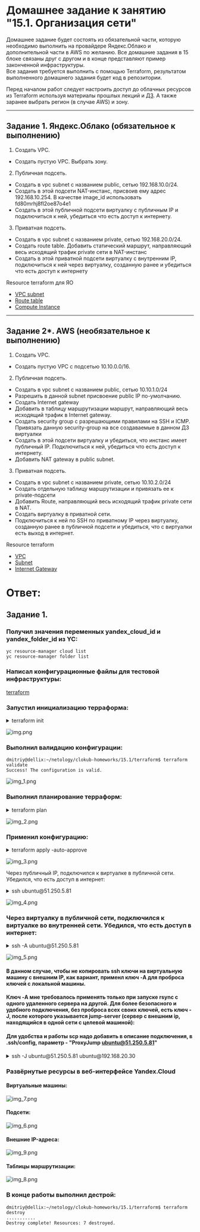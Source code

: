 # Домашнее задание к занятию "15.1. Организация сети"

Домашнее задание будет состоять из обязательной части, которую необходимо выполнить на провайдере Яндекс.Облако и дополнительной части в AWS по желанию. Все домашние задания в 15 блоке связаны друг с другом и в конце представляют пример законченной инфраструктуры.  
Все задания требуется выполнить с помощью Terraform, результатом выполненного домашнего задания будет код в репозитории. 

Перед началом работ следует настроить доступ до облачных ресурсов из Terraform используя материалы прошлых лекций и [ДЗ](https://github.com/netology-code/virt-homeworks/tree/master/07-terraform-02-syntax ). А также заранее выбрать регион (в случае AWS) и зону.

---
## Задание 1. Яндекс.Облако (обязательное к выполнению)

1. Создать VPC.
- Создать пустую VPC. Выбрать зону.
2. Публичная подсеть.
- Создать в vpc subnet с названием public, сетью 192.168.10.0/24.
- Создать в этой подсети NAT-инстанс, присвоив ему адрес 192.168.10.254. В качестве image_id использовать fd80mrhj8fl2oe87o4e1
- Создать в этой публичной подсети виртуалку с публичным IP и подключиться к ней, убедиться что есть доступ к интернету.
3. Приватная подсеть.
- Создать в vpc subnet с названием private, сетью 192.168.20.0/24.
- Создать route table. Добавить статический маршрут, направляющий весь исходящий трафик private сети в NAT-инстанс
- Создать в этой приватной подсети виртуалку с внутренним IP, подключиться к ней через виртуалку, созданную ранее и убедиться что есть доступ к интернету

Resource terraform для ЯО
- [VPC subnet](https://registry.terraform.io/providers/yandex-cloud/yandex/latest/docs/resources/vpc_subnet)
- [Route table](https://registry.terraform.io/providers/yandex-cloud/yandex/latest/docs/resources/vpc_route_table)
- [Compute Instance](https://registry.terraform.io/providers/yandex-cloud/yandex/latest/docs/resources/compute_instance)
---
## Задание 2*. AWS (необязательное к выполнению)

1. Создать VPC.
- Cоздать пустую VPC с подсетью 10.10.0.0/16.
2. Публичная подсеть.
- Создать в vpc subnet с названием public, сетью 10.10.1.0/24
- Разрешить в данной subnet присвоение public IP по-умолчанию. 
- Создать Internet gateway 
- Добавить в таблицу маршрутизации маршрут, направляющий весь исходящий трафик в Internet gateway.
- Создать security group с разрешающими правилами на SSH и ICMP. Привязать данную security-group на все создаваемые в данном ДЗ виртуалки
- Создать в этой подсети виртуалку и убедиться, что инстанс имеет публичный IP. Подключиться к ней, убедиться что есть доступ к интернету.
- Добавить NAT gateway в public subnet.
3. Приватная подсеть.
- Создать в vpc subnet с названием private, сетью 10.10.2.0/24
- Создать отдельную таблицу маршрутизации и привязать ее к private-подсети
- Добавить Route, направляющий весь исходящий трафик private сети в NAT.
- Создать виртуалку в приватной сети.
- Подключиться к ней по SSH по приватному IP через виртуалку, созданную ранее в публичной подсети и убедиться, что с виртуалки есть выход в интернет.

Resource terraform
- [VPC](https://registry.terraform.io/providers/hashicorp/aws/latest/docs/resources/vpc)
- [Subnet](https://registry.terraform.io/providers/hashicorp/aws/latest/docs/resources/subnet)
- [Internet Gateway](https://registry.terraform.io/providers/hashicorp/aws/latest/docs/resources/internet_gateway)


# Ответ:

## Задание 1.

### Получил значения переменных yandex_cloud_id и yandex_folder_id из YC:

```shell
yc resource-manager cloud list
yc resource-manager folder list
```

### Написал конфигурационные файлы для тестовой инфраструктуры:

[terraform](15.1/terraform)

### Запустил инициализацию терраформа:

<details>
<summary>terraform init</summary>

```shell
dmitriy@dellix:~/netology/clokub-homeworks/15.1/terraform$ terraform init

Initializing the backend...

Initializing provider plugins...
- Finding latest version of yandex-cloud/yandex...
- Installing yandex-cloud/yandex v0.84.0...
- Installed yandex-cloud/yandex v0.84.0 (unauthenticated)

Terraform has created a lock file .terraform.lock.hcl to record the provider
selections it made above. Include this file in your version control repository
so that Terraform can guarantee to make the same selections by default when
you run "terraform init" in the future.

Terraform has been successfully initialized!

You may now begin working with Terraform. Try running "terraform plan" to see
any changes that are required for your infrastructure. All Terraform commands
should now work.

If you ever set or change modules or backend configuration for Terraform,
rerun this command to reinitialize your working directory. If you forget, other
commands will detect it and remind you to do so if necessary.
```
</details>

![img.png](img.png)

### Выполнил валидацию конфигурации:

```shell
dmitriy@dellix:~/netology/clokub-homeworks/15.1/terraform$ terraform validate 
Success! The configuration is valid.
```

![img_1.png](img_1.png)

### Выполнил планирование терраформ:

<details>
<summary>terraform plan</summary>

```shell
Plan: 7 to add, 0 to change, 0 to destroy.

Changes to Outputs:
  + external_ip_address_nat_vm     = (known after apply)
  + external_ip_address_private_vm = (known after apply)
  + external_ip_address_public_vm  = (known after apply)
  + internal_ip_address_nat_vm     = "192.168.10.254"
  + internal_ip_address_private_vm = (known after apply)
  + internal_ip_address_public_vm  = (known after apply)

```
</details>

![img_2.png](img_2.png)

### Применил конфигурацию:

<details>
<summary>terraform apply -auto-approve</summary>

```shell
Apply complete! Resources: 7 added, 0 changed, 0 destroyed.

Outputs:

external_ip_address_nat_vm = "51.250.79.99"
external_ip_address_private_vm = ""
external_ip_address_public_vm = "51.250.5.81"
internal_ip_address_nat_vm = "192.168.10.254"
internal_ip_address_private_vm = "192.168.20.30"
internal_ip_address_public_vm = "192.168.10.23"
```
</details>

![img_3.png](img_3.png)

Через публичный IP, подключился к виртуалке в публичной сети. Убедился, что есть доступ в интернет:

<details>
<summary>ssh ubuntu@51.250.5.81</summary>

```shell
dmitriy@dellix:~/netology/clokub-homeworks/15.1/terraform$ ssh ubuntu@51.250.5.81
Welcome to Ubuntu 20.04.5 LTS (GNU/Linux 5.4.0-135-generic x86_64)

 * Documentation:  https://help.ubuntu.com
 * Management:     https://landscape.canonical.com
 * Support:        https://ubuntu.com/advantage
New release '22.04.1 LTS' available.
Run 'do-release-upgrade' to upgrade to it.


The programs included with the Ubuntu system are free software;
the exact distribution terms for each program are described in the
individual files in /usr/share/doc/*/copyright.

Ubuntu comes with ABSOLUTELY NO WARRANTY, to the extent permitted by
applicable law.

To run a command as administrator (user "root"), use "sudo <command>".
See "man sudo_root" for details.

ubuntu@public-vm1:~$ curl 2ip.ru
51.250.5.81
ubuntu@public-vm1:~$ ping netology.ru
PING netology.ru (188.114.99.224) 56(84) bytes of data.
64 bytes from 188.114.99.224 (188.114.99.224): icmp_seq=1 ttl=61 time=3.64 ms
64 bytes from 188.114.99.224 (188.114.99.224): icmp_seq=2 ttl=61 time=3.43 ms
64 bytes from 188.114.99.224 (188.114.99.224): icmp_seq=3 ttl=61 time=3.44 ms
^C
--- netology.ru ping statistics ---
3 packets transmitted, 3 received, 0% packet loss, time 2003ms
rtt min/avg/max/mdev = 3.425/3.503/3.644/0.099 ms
```
</details>

![img_4.png](img_4.png)

### Через виртуалку в публичной сети, подключился к виртуалке во внутренней сети. Убедился, что есть доступ в интернет:

<details>
<summary>ssh -A ubuntu@51.250.5.81</summary>

```shell
dmitriy@dellix:~/netology/clokub-homeworks/15.1/terraform$ ssh -A ubuntu@51.250.5.81
Welcome to Ubuntu 20.04.5 LTS (GNU/Linux 5.4.0-135-generic x86_64)

 * Documentation:  https://help.ubuntu.com
 * Management:     https://landscape.canonical.com
 * Support:        https://ubuntu.com/advantage
New release '22.04.1 LTS' available.
Run 'do-release-upgrade' to upgrade to it.

Last login: Thu Jan  5 23:21:03 2023 from 46.22.56.16
To run a command as administrator (user "root"), use "sudo <command>".
See "man sudo_root" for details.

ubuntu@public-vm1:~$ ssh ubuntu@192.168.20.30
The authenticity of host '192.168.20.30 (192.168.20.30)' can't be established.
ECDSA key fingerprint is SHA256:0YYQ3X/AsSqDIVbbepQn8XvV9wfl03mZ+6EizGAoe0E.
Are you sure you want to continue connecting (yes/no/[fingerprint])? yes
Warning: Permanently added '192.168.20.30' (ECDSA) to the list of known hosts.
Welcome to Ubuntu 20.04.5 LTS (GNU/Linux 5.4.0-135-generic x86_64)

 * Documentation:  https://help.ubuntu.com
 * Management:     https://landscape.canonical.com
 * Support:        https://ubuntu.com/advantage

The programs included with the Ubuntu system are free software;
the exact distribution terms for each program are described in the
individual files in /usr/share/doc/*/copyright.

Ubuntu comes with ABSOLUTELY NO WARRANTY, to the extent permitted by
applicable law.

To run a command as administrator (user "root"), use "sudo <command>".
See "man sudo_root" for details.

ubuntu@private-vm1:~$ curl 2ip.ru
51.250.79.99
ubuntu@private-vm1:~$ ping netology.ru
PING netology.ru (188.114.98.224) 56(84) bytes of data.
64 bytes from 188.114.98.224 (188.114.98.224): icmp_seq=1 ttl=59 time=10.9 ms
64 bytes from 188.114.98.224 (188.114.98.224): icmp_seq=2 ttl=59 time=4.41 ms
^C
--- netology.ru ping statistics ---
2 packets transmitted, 2 received, 0% packet loss, time 1001ms
rtt min/avg/max/mdev = 4.408/7.648/10.888/3.240 ms
```
</details>

![img_5.png](img_5.png)

#### В данном случае, чтобы не копировать ssh ключи на виртуальную машину с внешним IP, как вариант, применл ключ -A для проброса ключей с локальной машины. 

#### Ключ -A мне требовалось применять только при запуске rsync с одного удаленного сервера на другой. Для более безопасного и удобного подключения, без проброса всех своих ключей, есть ключ -J, после которого указывается jump-server (сервер с внешним ip, находящийся в одной сети с целевой машиной):

#### Для удобства и работы scp надо добавить в описание подключения, в .ssh/config, параметр -  "ProxyJump ubuntu@51.250.5.81"

<details>
<summary>ssh -J ubuntu@51.250.5.81 ubuntu@192.168.20.30</summary>

```shell
dmitriy@dellix:~/netology/clokub-homeworks/15.1/terraform$ ssh -J ubuntu@51.250.5.81 ubuntu@192.168.20.30
The authenticity of host '192.168.20.30 (<no hostip for proxy command>)' can't be established.
ED25519 key fingerprint is SHA256:cORw6gbEfA4+12S+ZhLzypz1SK1f7qDPoX5PVjRxNqQ.
This key is not known by any other names
Are you sure you want to continue connecting (yes/no/[fingerprint])? yes
Warning: Permanently added '192.168.20.30' (ED25519) to the list of known hosts.
Welcome to Ubuntu 20.04.5 LTS (GNU/Linux 5.4.0-135-generic x86_64)

 * Documentation:  https://help.ubuntu.com
 * Management:     https://landscape.canonical.com
 * Support:        https://ubuntu.com/advantage
New release '22.04.1 LTS' available.
Run 'do-release-upgrade' to upgrade to it.

Last login: Thu Jan  5 23:24:58 2023 from 192.168.10.23
To run a command as administrator (user "root"), use "sudo <command>".
See "man sudo_root" for details.

ubuntu@private-vm1:~$ curl 2ip.ru
51.250.79.99
```
</details>

### Развёрнутые ресурсы в веб-интерфейсе Yandex.Cloud

#### Виртуальные машины:

![img_7.png](img_7.png)

#### Подсети:

![img_6.png](img_6.png)

#### Внешние IP-адреса:

![img_9.png](img_9.png)

#### Таблицы маршрутизации:

![img_8.png](img_8.png)

### В конце работы выполнил дестрой:

```shell
dmitriy@dellix:~/netology/clokub-homeworks/15.1/terraform$ terraform destroy
...........
Destroy complete! Resources: 7 destroyed.
```
